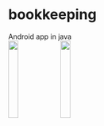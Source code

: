 # bookkeeping
Android app in java
<br>
<img width="20%" src="https://user-images.githubusercontent.com/41823230/173225798-0e234771-8d7b-4d9f-b572-da7b49f16eb2.jpg">
<img width="20%" src="https://user-images.githubusercontent.com/41823230/173225804-a1635a0b-23d5-46bf-9e2f-a3a7840fd813.jpg">
